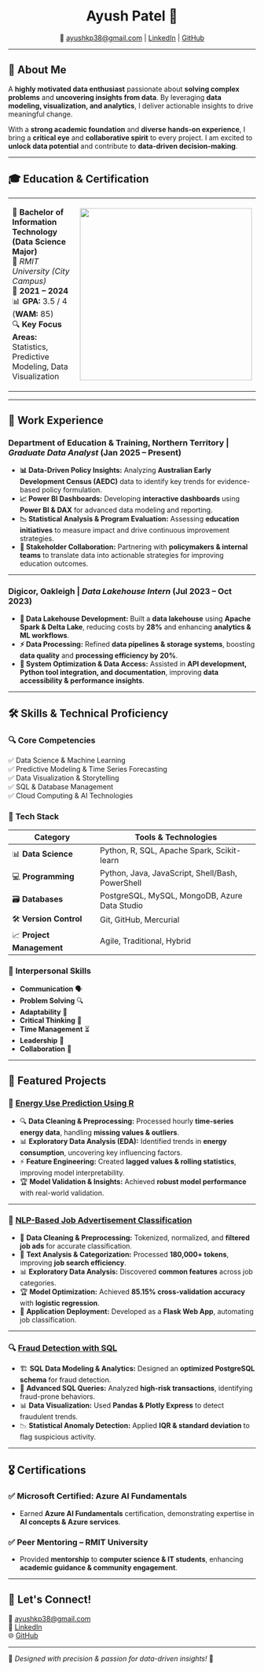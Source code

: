<h1 align="center">Ayush Patel 👋</h1>

<p align="center">
  📧 <a href="mailto:ayushkp38@gmail.com">ayushkp38@gmail.com</a> |
  <a href="https://linkedin.com/in/ayushkpatel">LinkedIn</a> |
  <a href="https://github.com/ayushpatel2002">GitHub</a>
</p>

---

## 🚀 About Me

A **highly motivated data enthusiast** passionate about **solving complex problems** and **uncovering insights from data**. By leveraging **data modeling, visualization, and analytics**, I deliver actionable insights to drive meaningful change.

With a **strong academic foundation** and **diverse hands-on experience**, I bring a **critical eye** and **collaborative spirit** to every project. I am excited to **unlock data potential** and contribute to **data-driven decision-making**.

---

## 🎓 Education & Certification

<div align="center">
  <table>
    <tr>
      <td width="55%">
        
🔹 **Bachelor of Information Technology (Data Science Major)**  
📍 *RMIT University (City Campus)*  
📅 **2021 – 2024**  
📊 **GPA:** 3.5 / 4 (**WAM:** 85)  
🔍 **Key Focus Areas:** Statistics, Predictive Modeling, Data Visualization  

  </td>
      <td width="45%">
        <img src="img/20250301_2247_Digital AI Odyssey_remix_01jn8xmp7hf7pbp2x2ywd23mn8.gif" width="350px" />
      </td>
    </tr>
  </table>
</div>

---

## 💼 Work Experience

### **Department of Education & Training, Northern Territory** | *Graduate Data Analyst* (Jan 2025 – Present)
- **📊 Data-Driven Policy Insights:** Analyzing **Australian Early Development Census (AEDC)** data to identify key trends for evidence-based policy formulation.
- **📈 Power BI Dashboards:** Developing **interactive dashboards** using **Power BI & DAX** for advanced data modeling and reporting.
- **📉 Statistical Analysis & Program Evaluation:** Assessing **education initiatives** to measure impact and drive continuous improvement strategies.
- **🤝 Stakeholder Collaboration:** Partnering with **policymakers & internal teams** to translate data into actionable strategies for improving education outcomes.

---

### **Digicor, Oakleigh** | *Data Lakehouse Intern* (Jul 2023 – Oct 2023)
- **🚀 Data Lakehouse Development:** Built a **data lakehouse** using **Apache Spark & Delta Lake**, reducing costs by **28%** and enhancing **analytics & ML workflows**.
- **⚡ Data Processing:** Refined **data pipelines & storage systems**, boosting **data quality** and **processing efficiency by 20%**.
- **🔗 System Optimization & Data Access:** Assisted in **API development, Python tool integration, and documentation**, improving **data accessibility & performance insights**.

---

## 🛠️ Skills & Technical Proficiency

### 🔍 **Core Competencies**
✅ Data Science & Machine Learning  
✅ Predictive Modeling & Time Series Forecasting  
✅ Data Visualization & Storytelling  
✅ SQL & Database Management  
✅ Cloud Computing & AI Technologies  

### 🔨 **Tech Stack**
| **Category**          | **Tools & Technologies**  |
|----------------------|-------------------------|
| 📊 **Data Science** | Python, R, SQL, Apache Spark, Scikit-learn |
| 💻 **Programming** | Python, Java, JavaScript, Shell/Bash, PowerShell |
| 🗃️ **Databases** | PostgreSQL, MySQL, MongoDB, Azure Data Studio |
| 🛠 **Version Control** | Git, GitHub, Mercurial |
| 📈 **Project Management** | Agile, Traditional, Hybrid |

### 🤝 **Interpersonal Skills**
- **Communication** 🗣️
- **Problem Solving** 🔍
- **Adaptability** 🌿
- **Critical Thinking** 🧠
- **Time Management** ⏳
- **Leadership** 👑
- **Collaboration** 🤝

---

## 📁 Featured Projects

### 🚀 **[Energy Use Prediction Using R](https://github.com/ayushpatel2002/Energy-Use-Prediction-with-R)**
- 🔍 **Data Cleaning & Preprocessing:** Processed hourly **time-series energy data**, handling **missing values & outliers**.
- 📊 **Exploratory Data Analysis (EDA):** Identified trends in **energy consumption**, uncovering key influencing factors.
- ⚡ **Feature Engineering:** Created **lagged values & rolling statistics**, improving model interpretability.
- 🏆 **Model Validation & Insights:** Achieved **robust model performance** with real-world validation.

---

### 🤖 **[NLP-Based Job Advertisement Classification](https://github.com/ayushpatel2002/Flask-JobSeeker-with-NLP)**
- 📄 **Data Cleaning & Preprocessing:** Tokenized, normalized, and **filtered job ads** for accurate classification.
- 🔢 **Text Analysis & Categorization:** Processed **180,000+ tokens**, improving **job search efficiency**.
- 📊 **Exploratory Data Analysis:** Discovered **common features** across job categories.
- 🏆 **Model Optimization:** Achieved **85.15% cross-validation accuracy** with **logistic regression**.
- 🚀 **Application Deployment:** Developed as a **Flask Web App**, automating job classification.

---

### 🔍 **[Fraud Detection with SQL](https://github.com/ayushpatel2002/FraudDetectionWithSQL)**
- 🏗 **SQL Data Modeling & Analytics:** Designed an **optimized PostgreSQL schema** for fraud detection.
- 🔬 **Advanced SQL Queries:** Analyzed **high-risk transactions**, identifying fraud-prone behaviors.
- 📊 **Data Visualization:** Used **Pandas & Plotly Express** to detect fraudulent trends.
- 📉 **Statistical Anomaly Detection:** Applied **IQR & standard deviation** to flag suspicious activity.

---

## 🎖 Certifications

### ✅ **Microsoft Certified: Azure AI Fundamentals**
- Earned **Azure AI Fundamentals** certification, demonstrating expertise in **AI concepts & Azure services**.

### ✅ **Peer Mentoring – RMIT University**
- Provided **mentorship** to **computer science & IT students**, enhancing **academic guidance & community engagement**.

---

## 🌟 Let's Connect!
📧 [ayushkp38@gmail.com](mailto:ayushkp38@gmail.com)  
🔗 [LinkedIn](https://linkedin.com/in/ayushkpatel)  
🌐 [GitHub](https://github.com/ayushpatel2002)  

---

🎨 *Designed with precision & passion for data-driven insights!* 🚀
